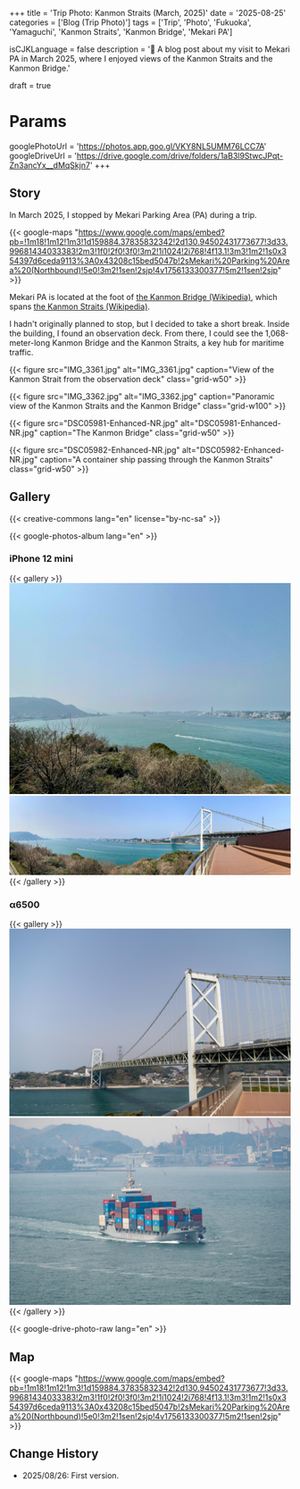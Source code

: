 +++
title = 'Trip Photo: Kanmon Straits (March, 2025)'
date = '2025-08-25'
categories = ['Blog (Trip Photo)']
tags = ['Trip', 'Photo', 'Fukuoka', 'Yamaguchi', 'Kanmon Straits', 'Kanmon Bridge', 'Mekari PA']

isCJKLanguage = false
description = '🌁 A blog post about my visit to Mekari PA in March 2025, where I enjoyed views of the Kanmon Straits and the Kanmon Bridge.'

draft = true

# Params
googlePhotoUrl = 'https://photos.app.goo.gl/VKY8NL5UMM76LCC7A'
googleDriveUrl = 'https://drive.google.com/drive/folders/1aB3l9StwcJPqt-Zn3ancYx__dMqSkjn7'
+++


## Story

In March 2025, I stopped by Mekari Parking Area (PA) during a trip.

{{< google-maps "https://www.google.com/maps/embed?pb=!1m18!1m12!1m3!1d159884.37835832342!2d130.94502431773677!3d33.99681434033383!2m3!1f0!2f0!3f0!3m2!1i1024!2i768!4f13.1!3m3!1m2!1s0x354397d6ceda9113%3A0x43208c15bed5047b!2sMekari%20Parking%20Area%20(Northbound)!5e0!3m2!1sen!2sjp!4v1756133300377!5m2!1sen!2sjp" >}}

Mekari PA is located at the foot of [the Kanmon Bridge (Wikipedia)](https://en.wikipedia.org/wiki/Kanmon_Bridge),
which spans [the Kanmon Straits (Wikipedia)](https://en.wikipedia.org/wiki/Kanmon_Straits).

I hadn't originally planned to stop, but I decided to take a short break.
Inside the building, I found an observation deck.
From there, I could see the 1,068-meter-long Kanmon Bridge and the Kanmon Straits,
a key hub for maritime traffic.

{{< figure
    src="IMG_3361.jpg"
    alt="IMG_3361.jpg"
    caption="View of the Kanmon Strait from the observation deck"
    class="grid-w50"
    >}}

{{< figure
    src="IMG_3362.jpg"
    alt="IMG_3362.jpg"
    caption="Panoramic view of the Kanmon Straits and the Kanmon Bridge"
    class="grid-w100"
    >}}

{{< figure
    src="DSC05981-Enhanced-NR.jpg"
    alt="DSC05981-Enhanced-NR.jpg"
    caption="The Kanmon Bridge"
    class="grid-w50"
    >}}

{{< figure
    src="DSC05982-Enhanced-NR.jpg"
    alt="DSC05982-Enhanced-NR.jpg"
    caption="A container ship passing through the Kanmon Straits"
    class="grid-w50"
    >}}



## Gallery

{{< creative-commons lang="en" license="by-nc-sa" >}}

{{< google-photos-album lang="en" >}}


### iPhone 12 mini

{{< gallery >}}
<img src="IMG_3361.jpg" alt="IMG_3361.jpg" class="grid-w33" />
<img src="IMG_3362.jpg" alt="IMG_3362.jpg" class="grid-w66" />
{{< /gallery >}}


### α6500

{{< gallery >}}
<img src="DSC05981-Enhanced-NR.jpg" alt="DSC05981-Enhanced-NR.jpg" class="grid-w50" />
<img src="DSC05982-Enhanced-NR.jpg" alt="DSC05982-Enhanced-NR.jpg" class="grid-w50" />
{{< /gallery >}}

{{< google-drive-photo-raw lang="en" >}}


## Map

{{< google-maps "https://www.google.com/maps/embed?pb=!1m18!1m12!1m3!1d159884.37835832342!2d130.94502431773677!3d33.99681434033383!2m3!1f0!2f0!3f0!3m2!1i1024!2i768!4f13.1!3m3!1m2!1s0x354397d6ceda9113%3A0x43208c15bed5047b!2sMekari%20Parking%20Area%20(Northbound)!5e0!3m2!1sen!2sjp!4v1756133300377!5m2!1sen!2sjp" >}}


## Change History

- 2025/08/26: First version.



